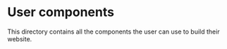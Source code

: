 # User components

This directory contains all the components the user can use to build their website.
